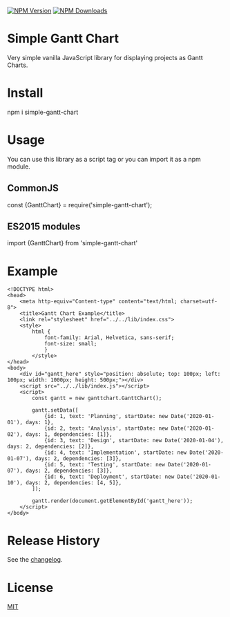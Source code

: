 [![NPM Version][npm-image]][npm-url]
[![NPM Downloads][downloads-image]][downloads-url]


# Simple Gantt Chart

Very simple vanilla JavaScript library for displaying projects as Gantt Charts.


# Install

npm i simple-gantt-chart


# Usage

You can use this library as a script tag or you can import it as a npm module.

## CommonJS

const {GanttChart} = require('simple-gantt-chart');

## ES2015 modules

import {GanttChart} from 'simple-gantt-chart'


# Example

```
<!DOCTYPE html>
<head>
	<meta http-equiv="Content-type" content="text/html; charset=utf-8">
	<title>Gantt Chart Example</title>
	<link rel="stylesheet" href="../../lib/index.css">
	<style>
		html {
			font-family: Arial, Helvetica, sans-serif;
			font-size: small;
			}
		</style>
</head>
<body>
	<div id="gantt_here" style="position: absolute; top: 100px; left: 100px; width: 1000px; height: 500px;"></div>
	<script src="../../lib/index.js"></script>
	<script>
		const gantt = new ganttchart.GanttChart();

		gantt.setData([
			{id: 1, text: 'Planning', startDate: new Date('2020-01-01'), days: 1},
			{id: 2, text: 'Analysis', startDate: new Date('2020-01-02'), days: 1, dependencies: [1]},
			{id: 3, text: 'Design', startDate: new Date('2020-01-04'), days: 2, dependencies: [2]},
			{id: 4, text: 'Implementation', startDate: new Date('2020-01-07'), days: 2, dependencies: [3]},
			{id: 5, text: 'Testing', startDate: new Date('2020-01-07'), days: 2, dependencies: [3]},
			{id: 6, text: 'Deployment', startDate: new Date('2020-01-10'), days: 2, dependencies: [4, 5]},
		]);

		gantt.render(document.getElementById('gantt_here'));
	</script>
</body>
```


# Release History

See the [changelog](https://github.com/doberkofler/simple-gantt-chart/CHANGELOG.md).


# License

[MIT](LICENSE)


[npm-image]: https://img.shields.io/npm/v/simple-gantt-chart.svg
[npm-url]: https://npmjs.org/package/simple-gantt-chart

[downloads-image]: https://img.shields.io/npm/dm/simple-gantt-chart.svg
[downloads-url]: https://npmjs.org/package/simple-gantt-chart
